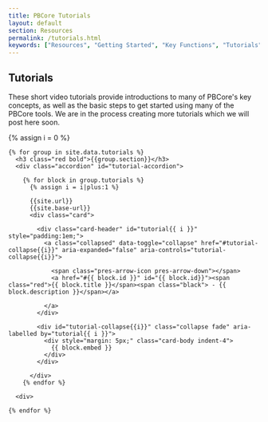 ```yaml
---
title: PBCore Tutorials
layout: default
section: Resources
permalink: /tutorials.html
keywords: ["Resources", "Getting Started", "Key Functions", "Tutorials", "Learning Tools", "Creating Records", "Cataloging", "Spreadsheet Templates", "Cataloging Tool", "Controlled Vocabularies", "Extensions"]
---
```


<h2 class="red title bold">Tutorials</h2>
<p>These short video tutorials provide introductions to many of PBCore's key concepts, as well as the basic steps to get started using many of the PBCore tools. We are in the process creating more tutorials which we will post here soon.</p>
{% assign i = 0 %}
<div class="row">
  <div class="col-10 mx-auto">

    {% for group in site.data.tutorials %}
      <h3 class="red bold">{{group.section}}</h3>
      <div class="accordion" id="tutorial-accordion">

        {% for block in group.tutorials %}
          {% assign i = i|plus:1 %}

          {{site.url}}
          {{site.base-url}}
          <div class="card">

            <div class="card-header" id="tutorial{{ i }}" style="padding:1em;">
              <a class="collapsed" data-toggle="collapse" href="#tutorial-collapse{{i}}" aria-expanded="false" aria-controls="tutorial-collapse{{i}}">

                <span class="pres-arrow-icon pres-arrow-down"></span>
                <a href="#{{ block.id }}" id="{{ block.id}}"><span class="red">{{ block.title }}</span><span class="black"> - {{ block.description }}</span></a>

              </a>
            </div>

            <div id="tutorial-collapse{{i}}" class="collapse fade" aria-labelled by="tutorial{{ i }}">
              <div style="margin: 5px;" class="card-body indent-4">
                {{ block.embed }}
              </div>
            </div>

          </div>
        {% endfor %}

      <div>

    {% endfor %}
  </div>
</div>
